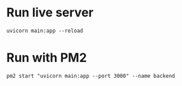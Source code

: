 # Run live server
`uvicorn main:app --reload`
# Run with PM2
`pm2 start "uvicorn main:app --port 3000" --name backend`
